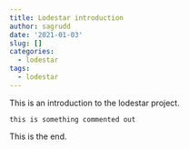 ```yaml
---
title: Lodestar introduction
author: sagrudd
date: '2021-01-03'
slug: []
categories:
  - lodestar
tags:
  - lodestar
---
```


This is an introduction to the lodestar project.

```
this is something commented out
```

This is the end.
